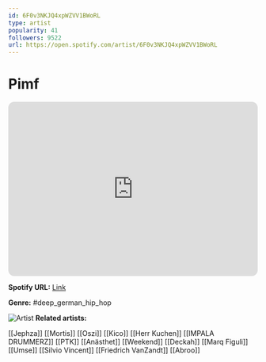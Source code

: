```yaml
---
id: 6F0v3NKJQ4xpWZVV1BWoRL
type: artist
popularity: 41
followers: 9522
url: https://open.spotify.com/artist/6F0v3NKJQ4xpWZVV1BWoRL
---
```

# Pimf

<iframe style="border-radius:12px" src="https://open.spotify.com/embed/artist/6F0v3NKJQ4xpWZVV1BWoRL" width="100%" height="352" frameBorder="0" allowfullscreen="" allow="autoplay; clipboard-write; encrypted-media; fullscreen; picture-in-picture" loading="lazy"></iframe>

**Spotify URL:** [Link](https://open.spotify.com/artist/6F0v3NKJQ4xpWZVV1BWoRL)

**Genre:**  #deep_german_hip_hop

![Artist](https://i.scdn.co/image/ab6761610000e5eb6539f53fa93ca4e2b9c53040)
**Related artists:**

[[Jephza]]
[[Mortis]]
[[Oszi]]
[[Kico]]
[[Herr Kuchen]]
[[IMPALA DRUMMERZ]]
[[PTK]]
[[Anästhet]]
[[Weekend]]
[[Deckah]]
[[Marq Figuli]]
[[Umse]]
[[Silvio Vincent]]
[[Friedrich VanZandt]]
[[Abroo]]
